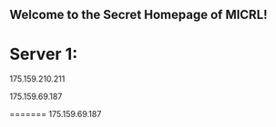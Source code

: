 ## Welcome to the Secret Homepage of MICRL!
# Server 1:
175.159.210.211

175.159.69.187

=======
175.159.69.187





